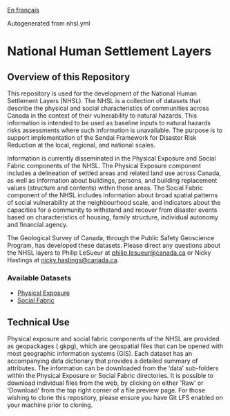 [En français](https://github.com/OpenDRR/national-human-settlement/blob/main/LISEZMOI.md)

Autogenerated from nhsl.yml

# National Human Settlement Layers

## Overview of this Repository

This repository is used for the development of the National Human Settlement Layers (NHSL). The NHSL is a collection of datasets that describe the physical and social characteristics of communities across Canada in the context of their vulnerability to natural hazards. This information is intended to be used as baseline inputs to natural hazards risks assessments where such information is unavailable. The purpose is to support implementation of the Sendai Framework for Disaster Risk Reduction at the local, regional, and national scales.

Information is currently disseminated in the Physical Exposure and Social Fabric components of the NHSL. The Physical Exposure component includes a delineation of settled areas and related land use across Canada, as well as information about buildings, persons, and building replacement values (structure and contents) within those areas. The Social Fabric component of the NHSL includes information about broad spatial patterns of social vulnerability at the neighbourhood scale, and indicators about the capacities for a community to withstand and recover from disaster events based on characteristics of housing, family structure, individual autonomy and financial agency.

The Geological Survey of Canada, through the Public Safety Geoscience Program, has developed these datasets. Please direct any questions about the NHSL layers to Philip LeSueur at philip.lesueur@canada.ca or Nicky Hastings at nicky.hastings@canada.ca.


### Available Datasets

- [Physical Exposure](https://github.com/OpenDRR/national-human-settlement/tree/main/physical-exposure)
- [Social Fabric](https://github.com/OpenDRR/national-human-settlement/tree/main/social-fabric)

## Technical Use

Physical exposure and social fabric components of the NHSL are provided as geopackages (.gkpg), which are geospatial files that can be opened with most geographic information systems (GIS). Each dataset has an accompanying data dictionary that provides a detailed summary of attributes. The information can be downloaded from the ‘data’ sub-folders within the Physical Exposure or Social Fabric directories. It is possible to download individual files from the web, by clicking on either 'Raw' or 'Download' from the top right corner of a file preview page. For those wishing to clone this repository, please ensure you have Git LFS enabled on your machine prior to cloning.
